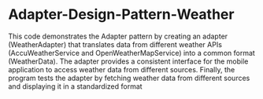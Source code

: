 # Adapter-Design-Pattern-Weather
This code demonstrates the Adapter pattern by creating an adapter (WeatherAdapter) that translates data from different weather APIs (AccuWeatherService and OpenWeatherMapService) into a common format (WeatherData). The adapter provides a consistent interface for the mobile application to access weather data from different sources. Finally, the program tests the adapter by fetching weather data from different sources and displaying it in a standardized format
